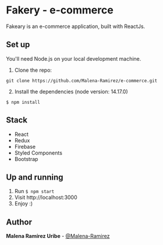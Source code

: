 # Fakery - e-commerce

Fakeary is an e-commerce application, built with ReactJs. 
## Set up

You'll need Node.js on your local development machine.

1. Clone the repo:
```
git clone https://github.com/Malena-Ramirez/e-commerce.git
```

2. Install the dependencies (node version: 14.17.0)

```
$ npm install
```

## Stack
- React
- Redux
- Firebase
- Styled Components
- Bootstrap

## Up and running
1. Run ```$ npm start```
2. Visit http://localhost:3000
3. Enjoy :)

## Author

**Malena Ramírez Uribe** - [@Malena-Ramirez](https://github.com/Malena-Ramirez)
